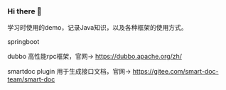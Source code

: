 ### Hi there 👋

<!--
**EyeofTwilight/eyeoftwilight** is a ✨ _special_ ✨ repository because its `README.md` (this file) appears on your GitHub profile.

Here are some ideas to get you started:

- 🔭 I’m currently working on ...
- 🌱 I’m currently learning ...
- 👯 I’m looking to collaborate on ...
- 🤔 I’m looking for help with ...
- 💬 Ask me about ...
- 📫 How to reach me: ...
- 😄 Pronouns: ...
- ⚡ Fun fact: ...
-->

学习时使用的demo，记录Java知识，以及各种框架的使用方式。

springboot

dubbo 高性能rpc框架，官网-> https://dubbo.apache.org/zh/

smartdoc plugin 用于生成接口文档，官网-> https://gitee.com/smart-doc-team/smart-doc
